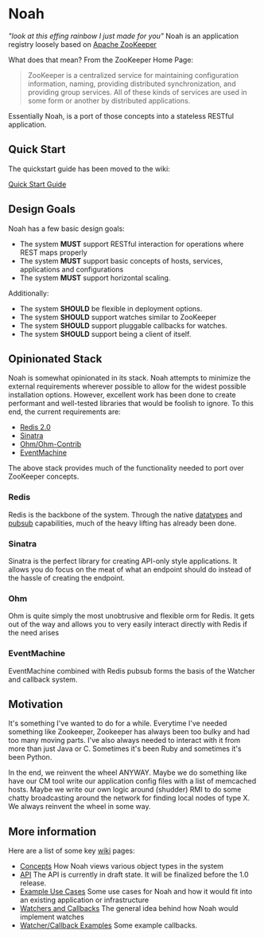 # Noah
_"look at this effing rainbow I just made for you"_
Noah is an application registry loosely based on [Apache ZooKeeper](http://zookeeper.apache.org)

What does that mean? From the ZooKeeper Home Page:

> ZooKeeper is a centralized service for maintaining configuration information, naming, providing distributed synchronization, and providing group services. All of these kinds of services are used in some form or another by distributed applications.

Essentially Noah, is a port of those concepts into a stateless RESTful application.

## Quick Start
The quickstart guide has been moved to the wiki:

[Quick Start Guide](https://github.com/lusis/Noah/wiki/Quick-Start)

## Design Goals
Noah has a few basic design goals:

* The system **MUST** support RESTful interaction for operations where REST maps properly
* The system **MUST** support basic concepts of hosts, services, applications and configurations
* The system **MUST** support horizontal scaling.

Additionally:

* The system **SHOULD** be flexible in deployment options.
* The system **SHOULD** support watches similar to ZooKeeper
* The system **SHOULD** support pluggable callbacks for watches.
* The system **SHOULD** support being a client of itself.

## Opinionated Stack
Noah is somewhat opinionated in its stack. Noah attempts to minimize the external requirements wherever possible to allow for the widest possible installation options.
However, excellent work has been done to create performant and well-tested libraries that would be foolish to ignore. To this end, the current requirements are:

* [Redis 2.0](http://redis.io)
* [Sinatra](http://www.sinatrarb.com)
* [Ohm/Ohm-Contrib](http://ohm.keyvalue.org)
* [EventMachine](http://rubyeventmachine.com)

The above stack provides much of the functionality needed to port over ZooKeeper concepts.

### Redis
Redis is the backbone of the system. Through the native [datatypes](http://redis.io/commands) and [pubsub](http://redis.io/commands#pubsub) capabilities, much of the heavy lifting has already been done.

### Sinatra
Sinatra is the perfect library for creating API-only style applications. It allows you do focus on the meat of what an endpoint should do instead of the hassle of creating the endpoint.

### Ohm
Ohm is quite simply the most unobtrusive and flexible orm for Redis. It gets out of the way and allows you to very easily interact directly with Redis if the need arises

### EventMachine
EventMachine combined with Redis pubsub forms the basis of the Watcher and callback system.

## Motivation
It's something I've wanted to do for a while. Everytime I've needed something like Zookeeper, Zookeeper has always been too bulky and had too many moving parts. I've also always needed to interact with it from more than just Java or C. Sometimes it's been Ruby and sometimes it's been Python.

In the end, we reinvent the wheel ANYWAY. Maybe we do something like have our CM tool write our application config files with a list of memcached hosts. Maybe we write our own logic around (shudder) RMI to do some chatty broadcasting around the network for finding local nodes of type X. We always reinvent the wheel in some way.

## More information
Here are a list of some key [wiki](https://github.com/lusis/Noah/wiki) pages:

* [Concepts](https://github.com/lusis/Noah/wiki/Concepts)
    How Noah views various object types in the system
* [API](https://github.com/lusis/Noah/wiki/Stablize-API)
    The API is currently in draft state. It will be finalized before the 1.0 release.
* [Example Use Cases](https://github.com/lusis/Noah/wiki/Example-Use-Cases)
    Some use cases for Noah and how it would fit into an existing application or infrastructure
* [Watchers and Callbacks](https://github.com/lusis/Noah/wiki/Watchers-and-Callbacks)
    The general idea behind how Noah would implement watches
* [Watcher/Callback Examples](https://github.com/lusis/Noah/blob/master/examples/README.md)
    Some example callbacks.
